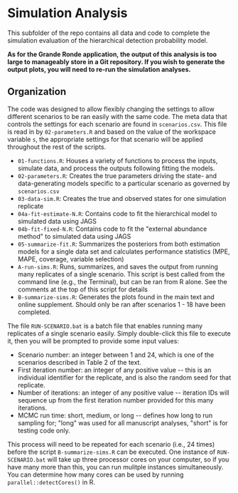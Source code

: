 # Simulation Analysis

This subfolder of the repo contains all data and code to complete the simulation evaluation of the hierarchical detection probability model. 

**As for the Grande Ronde application, the output of this analysis is too large to manageably store in a Git repository. If you wish to generate the output plots, you will need to re-run the simulation analyses.**

## Organization

The code was designed to allow flexibly changing the settings to allow different scenarios to be ran easily with the same code. The meta data that controls the settings for each scenario are found in `scenarios.csv`. This file is read in by `02-parameters.R` and based on the value of the workspace variable `s`, the appropriate settings for that scenario will be applied throughout the rest of the scripts.

* `01-functions.R`: Houses a variety of functions to process the inputs, simulate data, and process the outputs following fitting the models.
* `02-parameters.R`: Creates the true parameters driving the state- and data-generating models specific to a particular scenario as governed by `scenarios.csv`
* `03-data-sim.R`: Creates the true and observed states for one simulation replicate
* `04a-fit-estimate-N.R`: Contains code to fit the hierarchical model to simulated data using JAGS
* `04b-fit-fixed-N.R`: Contains code to fit the "external abundance method" to simulated data using JAGS
* `05-summarize-fit.R`: Summarizes the posteriors from both estimation models for a single data set and calculates performance statistics (MPE, MAPE, coverage, variable selection)
* `A-run-sims.R`: Runs, summarizes, and saves the output from running many replicates of a single scenario. This script is best called from the command line (e.g., the Terminal), but can be ran from R alone. See the comments at the top of this script for details
* `B-summarize-sims.R`: Generates the plots found in the main text and online supplement. Should only be ran after scenarios 1 - 18 have been completed.

The file `RUN-SCENARIO.bat` is a batch file that enables running many replicates of a single scenario easily. Simply double-click this file to execute it, then you will be prompted to provide some input values:

* Scenario number: an integer between 1 and 24, which is one of the scenarios described in Table 2 of the text.
* First iteration number: an integer of any positive value -- this is an individual identifier for the replicate, and is also the random seed for that replicate. 
* Number of iterations: an integer of any positive value -- iteration IDs will sequence up from the first iteration number provided for this many iterations.
* MCMC run time: short, medium, or long -- defines how long to run sampling for; "long" was used for all manuscript analyses, "short" is for testing code only.

This process will need to be repeated for each scenario (i.e., 24 times) before the script `B-summarize-sims.R` can be executed. One instance of `RUN-SCENARIO.bat` will take up three processor cores on your computer, so if you have many more than this, you can run mulitple instances simultaneously. You can determine how many cores can be used by running `parallel::detectCores()` in R.
